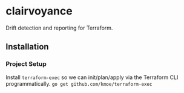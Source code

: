 # clairvoyance
Drift detection and reporting for Terraform.

## Installation
### Project Setup
Install `terraform-exec` so we can init/plan/apply via the Terraform CLI programmatically.
`go get github.com/kmoe/terraform-exec`
